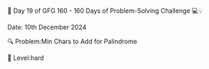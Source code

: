 🚀 Day 19 of GFG 160 - 160 Days of Problem-Solving Challenge 💻💡 

 Date: 10th December 2024 

🔍 Problem:Min Chars to Add for Palindrome

🌟 Level:hard
